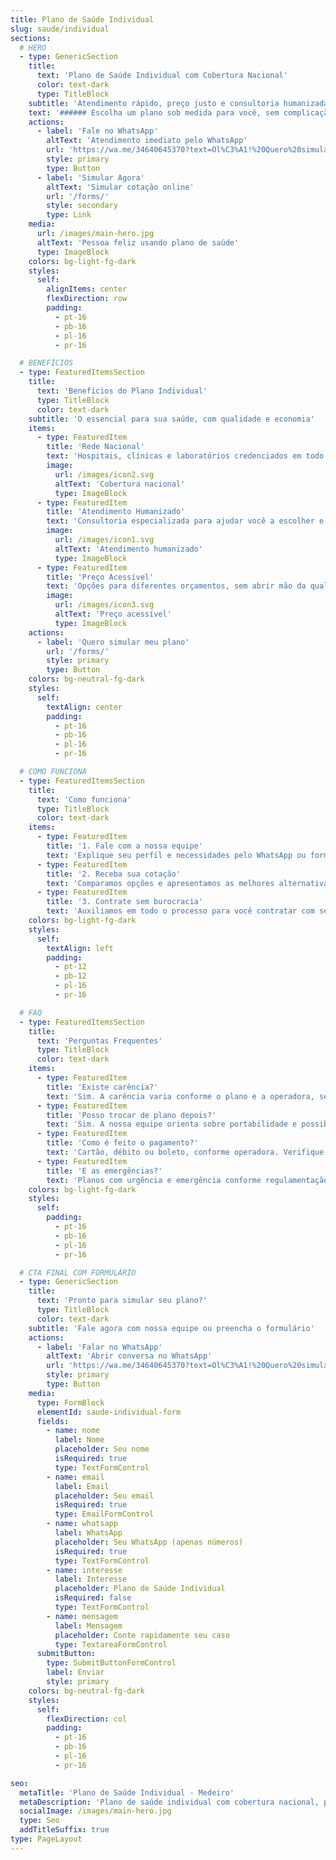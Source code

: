 ```yaml
---
title: Plano de Saúde Individual
slug: saude/individual
sections:
  # HERO
  - type: GenericSection
    title:
      text: 'Plano de Saúde Individual com Cobertura Nacional'
      color: text-dark
      type: TitleBlock
    subtitle: 'Atendimento rápido, preço justo e consultoria humanizada'
    text: '###### Escolha um plano sob medida para você, sem complicação.'
    actions:
      - label: 'Fale no WhatsApp'
        altText: 'Atendimento imediato pelo WhatsApp'
        url: 'https://wa.me/34640645370?text=Ol%C3%A1!%20Quero%20simular%20um%20plano%20de%20sa%C3%BAde%20individual.'
        style: primary
        type: Button
      - label: 'Simular Agora'
        altText: 'Simular cotação online'
        url: '/forms/'
        style: secondary
        type: Link
    media:
      url: /images/main-hero.jpg
      altText: 'Pessoa feliz usando plano de saúde'
      type: ImageBlock
    colors: bg-light-fg-dark
    styles:
      self:
        alignItems: center
        flexDirection: row
        padding:
          - pt-16
          - pb-16
          - pl-16
          - pr-16

  # BENEFÍCIOS
  - type: FeaturedItemsSection
    title:
      text: 'Benefícios do Plano Individual'
      type: TitleBlock
      color: text-dark
    subtitle: 'O essencial para sua saúde, com qualidade e economia'
    items:
      - type: FeaturedItem
        title: 'Rede Nacional'
        text: 'Hospitais, clínicas e laboratórios credenciados em todo o Brasil.'
        image:
          url: /images/icon2.svg
          altText: 'Cobertura nacional'
          type: ImageBlock
      - type: FeaturedItem
        title: 'Atendimento Humanizado'
        text: 'Consultoria especializada para ajudar você a escolher e contratar.'
        image:
          url: /images/icon1.svg
          altText: 'Atendimento humanizado'
          type: ImageBlock
      - type: FeaturedItem
        title: 'Preço Acessível'
        text: 'Opções para diferentes orçamentos, sem abrir mão da qualidade.'
        image:
          url: /images/icon3.svg
          altText: 'Preço acessível'
          type: ImageBlock
    actions:
      - label: 'Quero simular meu plano'
        url: '/forms/'
        style: primary
        type: Button
    colors: bg-neutral-fg-dark
    styles:
      self:
        textAlign: center
        padding:
          - pt-16
          - pb-16
          - pl-16
          - pr-16

  # COMO FUNCIONA
  - type: FeaturedItemsSection
    title:
      text: 'Como funciona'
      type: TitleBlock
      color: text-dark
    items:
      - type: FeaturedItem
        title: '1. Fale com a nossa equipe'
        text: 'Explique seu perfil e necessidades pelo WhatsApp ou formulário.'
      - type: FeaturedItem
        title: '2. Receba sua cotação'
        text: 'Comparamos opções e apresentamos as melhores alternativas.'
      - type: FeaturedItem
        title: '3. Contrate sem burocracia'
        text: 'Auxiliamos em todo o processo para você contratar com segurança.'
    colors: bg-light-fg-dark
    styles:
      self:
        textAlign: left
        padding:
          - pt-12
          - pb-12
          - pl-16
          - pr-16

  # FAQ
  - type: FeaturedItemsSection
    title:
      text: 'Perguntas Frequentes'
      type: TitleBlock
      color: text-dark
    items:
      - type: FeaturedItem
        title: 'Existe carência?'
        text: 'Sim. A carência varia conforme o plano e a operadora, seguindo regras da ANS.'
      - type: FeaturedItem
        title: 'Posso trocar de plano depois?'
        text: 'Sim. A nossa equipe orienta sobre portabilidade e possibilidades de migração.'
      - type: FeaturedItem
        title: 'Como é feito o pagamento?'
        text: 'Cartão, débito ou boleto, conforme operadora. Verifique as opções disponíveis.'
      - type: FeaturedItem
        title: 'E as emergências?'
        text: 'Planos com urgência e emergência conforme regulamentação e rede credenciada.'
    colors: bg-light-fg-dark
    styles:
      self:
        padding:
          - pt-16
          - pb-16
          - pl-16
          - pr-16

  # CTA FINAL COM FORMULÁRIO
  - type: GenericSection
    title:
      text: 'Pronto para simular seu plano?'
      type: TitleBlock
      color: text-dark
    subtitle: 'Fale agora com nossa equipe ou preencha o formulário'
    actions:
      - label: 'Falar no WhatsApp'
        altText: 'Abrir conversa no WhatsApp'
        url: 'https://wa.me/34640645370?text=Ol%C3%A1!%20Quero%20simular%20um%20plano%20de%20sa%C3%BAde%20individual.'
        style: primary
        type: Button
    media:
      type: FormBlock
      elementId: saude-individual-form
      fields:
        - name: nome
          label: Nome
          placeholder: Seu nome
          isRequired: true
          type: TextFormControl
        - name: email
          label: Email
          placeholder: Seu email
          isRequired: true
          type: EmailFormControl
        - name: whatsapp
          label: WhatsApp
          placeholder: Seu WhatsApp (apenas números)
          isRequired: true
          type: TextFormControl
        - name: interesse
          label: Interesse
          placeholder: Plano de Saúde Individual
          isRequired: false
          type: TextFormControl
        - name: mensagem
          label: Mensagem
          placeholder: Conte rapidamente seu caso
          type: TextareaFormControl
      submitButton:
        type: SubmitButtonFormControl
        label: Enviar
        style: primary
    colors: bg-neutral-fg-dark
    styles:
      self:
        flexDirection: col
        padding:
          - pt-16
          - pb-16
          - pl-16
          - pr-16

seo:
  metaTitle: 'Plano de Saúde Individual - Medeiro'
  metaDescription: 'Plano de saúde individual com cobertura nacional, preço acessível e consultoria humanizada. Simule agora e contrate sem burocracia.'
  socialImage: /images/main-hero.jpg
  type: Seo
  addTitleSuffix: true
type: PageLayout
---
```

